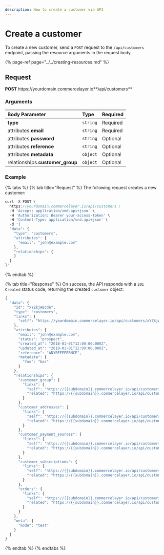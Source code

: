 ```yaml
---
description: How to create a customer via API
---
```


# Create a customer

To create a new customer, send a `POST` request to the `/api/customers` endpoint, passing the resource arguments in the request body.

{% page-ref page="../../creating-resources.md" %}

## Request

**POST** https://<i></i>yourdomain.commercelayer.io**/api/customers**

### Arguments

| Body Parameter | Type | Required |
| :--- | :--- | :--- |
| **type** | `string` | Required |
| attributes.**email** | `string` | Required |
| attributes.**password** | `string` | Optional |
| attributes.**reference** | `string` | Optional |
| attributes.**metadata** | `object` | Optional |
| relationships.**customer_group** | `object` | Optional |

### Example

{% tabs %}
{% tab title="Request" %}
The following request creates a new customer:

```javascript
curl -X POST \
  https://yourdomain.commercelayer.io/api/customers \
  -H 'Accept: application/vnd.api+json' \
  -H 'Authorization: Bearer your-access-token' \
  -H 'Content-Type: application/vnd.api+json' \
  -d '{
  "data": {
    "type": "customers",
    "attributes": {
      "email": "john@example.com"
    },
    "relationships": {
    }
  }
}'
```
{% endtab %}

{% tab title="Response" %}
On success, the API responds with a `201 Created` status code, returning the created `customer` object:

```javascript
{
  "data": {
    "id": "xYZkjABcde",
    "type": "customers",
    "links": {
      "self": "https://yourdomain.commercelayer.io/api/customers/xYZkjABcde"
    },
    "attributes": {
      "email": "john@example.com",
      "status": "prospect",
      "created_at": "2018-01-01T12:00:00.000Z",
      "updated_at": "2018-01-01T12:00:00.000Z",
      "reference": "ANYREFEFERNCE",
      "metadata": {
        "foo": "bar"
      }
    },
    "relationships": {
      "customer_group": {
        "links": {
          "self": "https://{{subdomain}}.commercelayer.io/api/customers/{{customer_id}}/relationships/customer_group",
          "related": "https://{{subdomain}}.commercelayer.io/api/customers/{{customer_id}}/customer_group"
        }
      },
      "customer_addresses": {
        "links": {
          "self": "https://{{subdomain}}.commercelayer.io/api/customers/{{customer_id}}/relationships/customer_addresses",
          "related": "https://{{subdomain}}.commercelayer.io/api/customers/{{customer_id}}/customer_addresses"
        }
      },
      "customer_payment_sources": {
        "links": {
          "self": "https://{{subdomain}}.commercelayer.io/api/customers/{{customer_id}}/relationships/customer_payment_sources",
          "related": "https://{{subdomain}}.commercelayer.io/api/customers/{{customer_id}}/customer_payment_sources"
        }
      },
      "customer_subscriptions": {
        "links": {
          "self": "https://{{subdomain}}.commercelayer.io/api/customers/{{customer_id}}/relationships/customer_subscriptions",
          "related": "https://{{subdomain}}.commercelayer.io/api/customers/{{customer_id}}/customer_subscriptions"
        }
      },
      "orders": {
        "links": {
          "self": "https://{{subdomain}}.commercelayer.io/api/customers/{{customer_id}}/relationships/orders",
          "related": "https://{{subdomain}}.commercelayer.io/api/customers/{{customer_id}}/orders"
        }
      }
    },
    "meta": {
      "mode": "test"
    }
  }
}
```
{% endtab %}
{% endtabs %}
